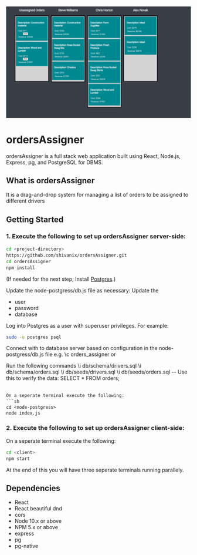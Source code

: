 !["Screenshot"](https://github.com/shivanix/ordersAssigner/blob/main/screenshots/ordersAssigner%20img.png?raw=true)


# ordersAssigner

  ordersAssigner is a full stack web application built using React, Node.js, Express, pg, and PostgreSQL for DBMS.

## What is ordersAssigner
  It is a drag-and-drop system for managing a list of orders to be assigned to different drivers

## Getting Started

### 1. Execute the following to set up ordersAssigner server-side:

```sh
cd <project-directory>
https://github.com/shivanix/ordersAssigner.git
cd ordersAssigner
npm install
```
(If needed for the next step; Install [Postgres](https://www.postgresql.org).)

Update the node-postgress/db.js file as necessary: Update the
- user <Your username>
- password <Your password>
- database <Database name>

  
Log into Postgres as a user with superuser privileges.  For example:

```sh
sudo -u postgres psql
```
  
Connect with <your user> to database server based on configuration in the node-postgress/db.js file 
e.g. \c orders_assigner or <your database name>

  
Run the following commands
\i db/schema/drivers.sql
\i db/schema/orders.sql
\i db/seeds/drivers.sql
\i db/seeds/orders.sql
-- Use this to verify the data:
SELECT * FROM orders;
```

On a seperate terminal execute the following:
```sh
cd <node-postgress>
node index.js
```
### 2. Execute the following to set up ordersAssigner client-side:
On a seperate terminal execute the following:
```sh
cd <client>
npm start
```
At the end of this you will have three seperate terminals running parallely.

## Dependencies

- React
- React beautiful dnd 
- cors
- Node 10.x or above
- NPM 5.x or above
- express
- pg
- pg-native
